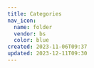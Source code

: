 ```yaml
---
title: Categories
nav_icon:
  name: folder
  vendor: bs
  color: blue
created: 2023-11-06T09:37
updated: 2023-12-11T09:30
---
```

